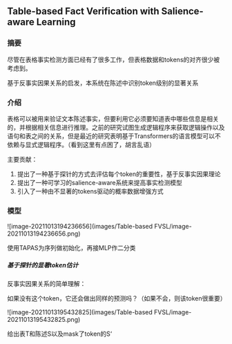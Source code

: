 ## Table-based Fact Verification with Salience-aware Learning

### 摘要

尽管在表格事实检测方面已经有了很多工作，但表格数据和tokens的对齐很少被考虑到。

基于反事实因果关系的启发，本系统在陈述中识别token级别的显著关系

### 介绍

表格可以被用来验证文本陈述事实，但要利用它必须要知道表中哪些信息是相关的，并根据相关信息进行推理。之前的研究试图生成逻辑程序来获取逻辑操作以及语句和表之间的关系，但是最近的研究表明基于Transformers的语言模型可以不依赖与显式逻辑程序。（看到这里有点困了，胡言乱语）

主要贡献：

1. 提出了一种基于探针的方式去评估每个token的重要性，基于反事实因果理论
2. 提出了一种可学习的salience-aware系统来提高事实检测模型
3. 引入了一种由不显著的tokens驱动的概率数据增强方式

### 模型

![image-20211013194236656](images/Table-based FVSL/image-20211013194236656.png) 

使用TAPAS为序列做初始化，再接MLP作二分类

##### 基于探针的显著token估计

反事实因果关系的简单理解：

如果没有这个token，它还会做出同样的预测吗？（如果不会，则该token很重要）

![image-20211013195432825](images/Table-based FVSL/image-20211013195432825.png) 

给出表T和陈述S以及mask了token的S‘
